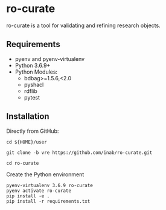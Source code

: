 # ro-curate

ro-curate is a tool for validating and refining research objects.

## Requirements
- pyenv and pyenv-virtualenv
- Python 3.6.9+
- Python Modules:
  - bdbag>=1.5.6,<2.0
  - pyshacl
  - rdflib
  - pytest
  
Installation
------------

Directly from GitHub:

```
cd ${HOME}/user

git clone -b vre https://github.com/inab/ro-curate.git

cd ro-curate
```

Create the Python environment

```
pyenv-virtualenv 3.6.9 ro-curate
pyenv activate ro-curate
pip install -e .
pip install -r requirements.txt
```